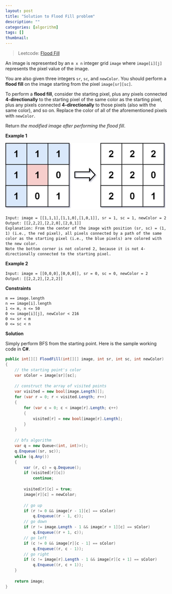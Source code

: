 ```yaml
---
layout: post
title: "Solution to Flood Fill problem"
description: ""
categories: [algorithm]
tags: []
thumbnail:
---
```


> Leetcode: [Flood Fill](https://leetcode.com/problems/flood-fill/)

An image is represented by an `m x n` integer grid `image` where `image[i][j]` represents the pixel
value of the image.

You are also given three integers `sr`, `sc`, and `newColor`. You should perform a **flood fill** on
the image starting from the pixel `image[sr][sc]`.

To perform a **flood fill**, consider the starting pixel, plus any pixels connected
**4-directionally** to the starting pixel of the same color as the starting pixel, plus any pixels
connected **4-directionally** to those pixels (also with the same color), and so on. Replace the
color of all of the aforementioned pixels with `newColor`.

Return *the modified image after performing the flood fill*.

**Example 1**

![Flood Fill](/files/2021-11-29-solution-to-flood-fill-problem/flood1-grid.jpg)

```
Input: image = [[1,1,1],[1,1,0],[1,0,1]], sr = 1, sc = 1, newColor = 2
Output: [[2,2,2],[2,2,0],[2,0,1]]
Explanation: From the center of the image with position (sr, sc) = (1, 1) (i.e., the red pixel), all pixels connected by a path of the same color as the starting pixel (i.e., the blue pixels) are colored with the new color.
Note the bottom corner is not colored 2, because it is not 4-directionally connected to the starting pixel.
```

**Example 2**
```
Input: image = [[0,0,0],[0,0,0]], sr = 0, sc = 0, newColor = 2
Output: [[2,2,2],[2,2,2]]
```

**Constraints**
```
m == image.length
n == image[i].length
1 <= m, n <= 50
0 <= image[i][j], newColor < 216
0 <= sr < m
0 <= sc < n
```

<!-- more -->

**Solution**

Simply perform BFS from the starting point. Here is the sample working code in **C#**.

```csharp
public int[][] FloodFill(int[][] image, int sr, int sc, int newColor)
{
    // the starting point's color
    var sColor = image[sr][sc];

    // construct the array of visited points
    var visited = new bool[image.Length][];
    for (var r = 0; r < visited.Length; r++)
    {
        for (var c = 0; c < image[r].Length; c++)
        {
            visited[r] = new bool[image[r].Length];
        }
    }

    // bfs algorithm
    var q = new Queue<(int, int)>();
    q.Enqueue((sr, sc));
    while (q.Any())
    {
        var (r, c) = q.Dequeue();
        if (visited[r][c])
            continue;

        visited[r][c] = true;
        image[r][c] = newColor;

        // go up
        if (r != 0 && image[r - 1][c] == sColor)
            q.Enqueue((r - 1, c));
        // go down
        if (r != image.Length - 1 && image[r + 1][c] == sColor)
            q.Enqueue((r + 1, c));
        // go left
        if (c != 0 && image[r][c - 1] == sColor)
            q.Enqueue((r, c - 1));
        // go right
        if (c != image[r].Length - 1 && image[r][c + 1] == sColor)
            q.Enqueue((r, c + 1));
    }

    return image;
}
```
